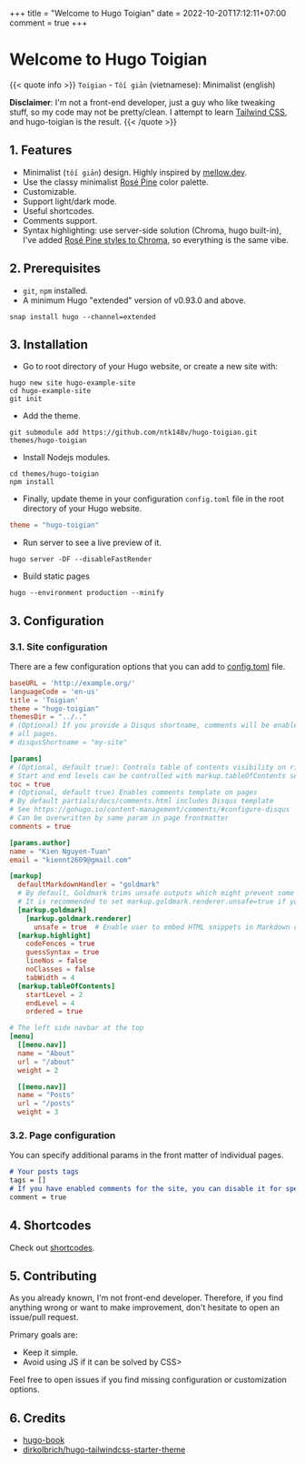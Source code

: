 +++
title = "Welcome to Hugo Toigian"
date = 2022-10-20T17:12:11+07:00
comment = true
+++

# Welcome to Hugo Toigian

{{< quote info >}}
`Toigian` - `Tối giản` (vietnamese): Minimalist (english)

**Disclaimer**: I'm not a front-end developer, just a guy who like tweaking stuff, so my code may not be pretty/clean. I attempt to learn [Tailwind CSS](https://tailwindcss.com/), and hugo-toigian is the result.
{{< /quote >}}

## 1. Features

- Minimalist (`tối giản`) design. Highly inspired by [mellow.dev](https://mellow.dev/).
- Use the classy minimalist [Rosé Pine](https://github.com/rose-pine/palette) color palette.
- Customizable.
- Support light/dark mode.
- Useful shortcodes.
- Comments support.
- Syntax highlighting: use server-side solution (Chroma, hugo built-in), I've added [Rosé Pine styles to Chroma](https://github.com/alecthomas/chroma/pull/689), so everything is the same vibe.

## 2. Prerequisites

- `git`, `npm` installed.
- A minimum Hugo "extended" version of v0.93.0 and above.

```shell
snap install hugo --channel=extended
```

## 3. Installation

- Go to root directory of your Hugo website, or create a new site with:

```shell
hugo new site hugo-example-site
cd hugo-example-site
git init
```

- Add the theme.

```shell
git submodule add https://github.com/ntk148v/hugo-toigian.git themes/hugo-toigian
```

- Install Nodejs modules.

```shell
cd themes/hugo-toigian
npm install
```

- Finally, update theme in your configuration `config.toml` file in the root directory of your Hugo website.

```toml
theme = "hugo-toigian"
```

- Run server to see a live preview of it.

```shell
hugo server -DF --disableFastRender
```

- Build static pages

```shell
hugo --environment production --minify
```

## 3. Configuration

### 3.1. Site configuration

There are a few configuration options that you can add to [config.toml](./exampleSite/config.toml) file.

```toml
baseURL = 'http://example.org/'
languageCode = 'en-us'
title = 'Toigian'
theme = "hugo-toigian"
themesDir = "../.."
# (Optional) If you provide a Disqus shortname, comments will be enabled on
# all pages.
# disqusShortname = "my-site"

[params]
# (Optional, default true): Controls table of contents visibility on right side of pages.
# Start and end levels can be controlled with markup.tableOfContents setting.
toc = true
# (Optional, default true) Enables comments template on pages
# By default partials/docs/comments.html includes Disqus template
# See https://gohugo.io/content-management/comments/#configure-disqus
# Can be overwritten by same param in page frontmatter
comments = true

[params.author]
name = "Kien Nguyen-Tuan"
email = "kiennt2609@gmail.com"

[markup]
  defaultMarkdownHandler = "goldmark"
  # By default, Goldmark trims unsafe outputs which might prevent some shortcodes from rendering.
  # It is recommended to set markup.goldmark.renderer.unsafe=true if you encounter problems.
  [markup.goldmark]
    [markup.goldmark.renderer]
      unsafe = true  # Enable user to embed HTML snippets in Markdown content.
  [markup.highlight]
    codeFences = true
    guessSyntax = true
    lineNos = false
    noClasses = false
    tabWidth = 4
  [markup.tableOfContents]
    startLevel = 2
    endLevel = 4
    ordered = true

# The left side navbar at the top
[menu]
  [[menu.nav]]
  name = "About"
  url = "/about"
  weight = 2

  [[menu.nav]]
  name = "Posts"
  url = "/posts"
  weight = 3
```

### 3.2. Page configuration

You can specify additional params in the front matter of individual pages.

```md
# Your posts tags
tags = []
# If you have enabled comments for the site, you can disable it for specific pages
comment = true
```

## 4. Shortcodes

Check out [shortcodes](https://ntk148v.github.io/hugo-toigian/posts/shortcodes).

## 5. Contributing

As you already known, I'm not front-end developer. Therefore, if you find anything wrong or want to make improvement, don't hesitate to open an issue/pull request.

Primary goals are:

- Keep it simple.
- Avoid using JS if it can be solved by CSS>

Feel free to open issues if you find missing configuration or customization options.

## 6. Credits

- [hugo-book](https://github.com/alex-shpak/hugo-book)
- [dirkolbrich/hugo-tailwindcss-starter-theme](https://github.com/dirkolbrich/hugo-tailwindcss-starter-theme)

